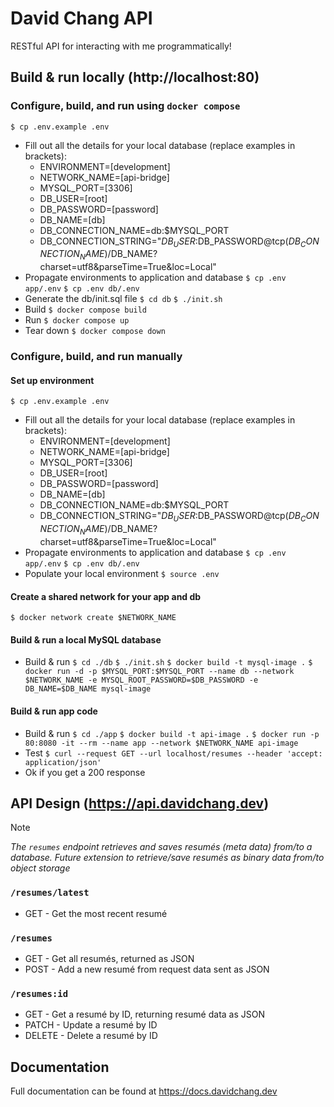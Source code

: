 # David Chang API
RESTful API for interacting with me programmatically!

## Build & run locally (http://localhost:80)

### Configure, build, and run using `docker compose`
`$ cp .env.example .env`
- Fill out all the details for your local database (replace examples in brackets):
	- ENVIRONMENT=[development]
	- NETWORK_NAME=[api-bridge]
	- MYSQL_PORT=[3306]
	- DB_USER=[root]
	- DB_PASSWORD=[password]
	- DB_NAME=[db]
	- DB_CONNECTION_NAME=db:$MYSQL_PORT
	- DB_CONNECTION_STRING="$DB_USER:$DB_PASSWORD@tcp($DB_CONNECTION_NAME)/$DB_NAME?charset=utf8&parseTime=True&loc=Local"
- Propagate environments to application and database
`$ cp .env app/.env`
`$ cp .env db/.env`
- Generate the db/init.sql file
`$ cd db`
`$ ./init.sh`
- Build
`$ docker compose build`
- Run
`$ docker compose up`
- Tear down
`$ docker compose down`

### Configure, build, and run manually
#### Set up environment
`$ cp .env.example .env`
- Fill out all the details for your local database (replace examples in brackets):
	- ENVIRONMENT=[development]
	- NETWORK_NAME=[api-bridge]
	- MYSQL_PORT=[3306]
	- DB_USER=[root]
	- DB_PASSWORD=[password]
	- DB_NAME=[db]
	- DB_CONNECTION_NAME=db:$MYSQL_PORT
	- DB_CONNECTION_STRING="$DB_USER:$DB_PASSWORD@tcp($DB_CONNECTION_NAME)/$DB_NAME?charset=utf8&parseTime=True&loc=Local"
- Propagate environments to application and database
`$ cp .env app/.env`
`$ cp .env db/.env`
- Populate your local environment
`$ source .env`
#### Create a shared network for your app and db
`$ docker network create $NETWORK_NAME`
#### Build & run a local MySQL database
- Build & run
`$ cd ./db`
`$ ./init.sh`
`$ docker build -t mysql-image .`
`$ docker run -d -p $MYSQL_PORT:$MYSQL_PORT --name db --network $NETWORK_NAME -e MYSQL_ROOT_PASSWORD=$DB_PASSWORD -e DB_NAME=$DB_NAME mysql-image`
#### Build & run app code
- Build & run
`$ cd ./app`
`$ docker build -t api-image .`
`$ docker run -p 80:8080 -it --rm --name app --network $NETWORK_NAME api-image`
- Test
`$ curl --request GET --url localhost/resumes --header 'accept: application/json'`
- Ok if you get a 200 response

## API Design (https://api.davidchang.dev)
>[!NOTE]
>_The `resumes` endpoint retrieves and saves resumés (meta data) from/to a database. Future extension to retrieve/save resumés as binary data from/to object storage_
### `/resumes/latest`
- GET - Get the most recent resumé
### `/resumes` 
- GET - Get all resumés, returned as JSON
- POST - Add a new resumé from request data sent as JSON
### `/resumes:id` 
- GET - Get a resumé by ID, returning resumé data as JSON
- PATCH - Update a resumé by ID
- DELETE - Delete a resumé by ID

## Documentation

Full documentation can be found at https://docs.davidchang.dev
